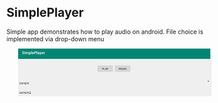 # SimplePlayer

Simple app demonstrates how to play audio on android. File choice is implemented via drop-down menu

<p align="center"><img src="screen1.JPG" width="450">
